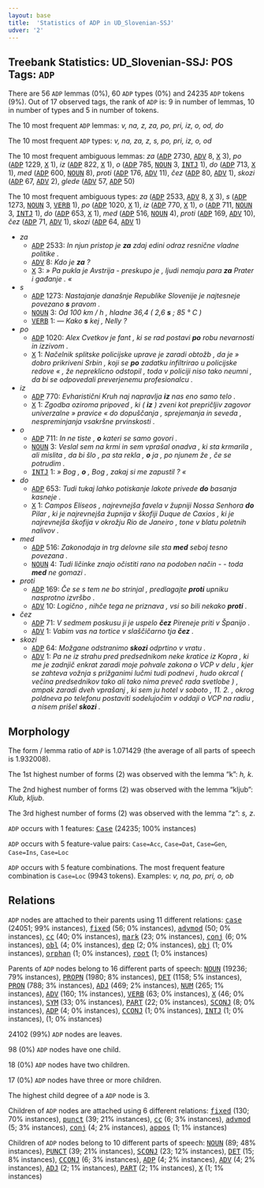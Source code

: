 ```yaml
---
layout: base
title:  'Statistics of ADP in UD_Slovenian-SSJ'
udver: '2'
---
```


## Treebank Statistics: UD_Slovenian-SSJ: POS Tags: `ADP`

There are 56 `ADP` lemmas (0%), 60 `ADP` types (0%) and 24235 `ADP` tokens (9%).
Out of 17 observed tags, the rank of `ADP` is: 9 in number of lemmas, 10 in number of types and 5 in number of tokens.

The 10 most frequent `ADP` lemmas: <em>v, na, z, za, po, pri, iz, o, od, do</em>

The 10 most frequent `ADP` types:  <em>v, na, za, z, s, po, pri, iz, o, od</em>

The 10 most frequent ambiguous lemmas: <em>za</em> (<tt><a href="sl_ssj-pos-ADP.html">ADP</a></tt> 2730, <tt><a href="sl_ssj-pos-ADV.html">ADV</a></tt> 8, <tt><a href="sl_ssj-pos-X.html">X</a></tt> 3), <em>po</em> (<tt><a href="sl_ssj-pos-ADP.html">ADP</a></tt> 1229, <tt><a href="sl_ssj-pos-X.html">X</a></tt> 1), <em>iz</em> (<tt><a href="sl_ssj-pos-ADP.html">ADP</a></tt> 822, <tt><a href="sl_ssj-pos-X.html">X</a></tt> 1), <em>o</em> (<tt><a href="sl_ssj-pos-ADP.html">ADP</a></tt> 785, <tt><a href="sl_ssj-pos-NOUN.html">NOUN</a></tt> 3, <tt><a href="sl_ssj-pos-INTJ.html">INTJ</a></tt> 1), <em>do</em> (<tt><a href="sl_ssj-pos-ADP.html">ADP</a></tt> 713, <tt><a href="sl_ssj-pos-X.html">X</a></tt> 1), <em>med</em> (<tt><a href="sl_ssj-pos-ADP.html">ADP</a></tt> 600, <tt><a href="sl_ssj-pos-NOUN.html">NOUN</a></tt> 8), <em>proti</em> (<tt><a href="sl_ssj-pos-ADP.html">ADP</a></tt> 176, <tt><a href="sl_ssj-pos-ADV.html">ADV</a></tt> 11), <em>čez</em> (<tt><a href="sl_ssj-pos-ADP.html">ADP</a></tt> 80, <tt><a href="sl_ssj-pos-ADV.html">ADV</a></tt> 1), <em>skozi</em> (<tt><a href="sl_ssj-pos-ADP.html">ADP</a></tt> 67, <tt><a href="sl_ssj-pos-ADV.html">ADV</a></tt> 2), <em>glede</em> (<tt><a href="sl_ssj-pos-ADV.html">ADV</a></tt> 57, <tt><a href="sl_ssj-pos-ADP.html">ADP</a></tt> 50)

The 10 most frequent ambiguous types:  <em>za</em> (<tt><a href="sl_ssj-pos-ADP.html">ADP</a></tt> 2533, <tt><a href="sl_ssj-pos-ADV.html">ADV</a></tt> 8, <tt><a href="sl_ssj-pos-X.html">X</a></tt> 3), <em>s</em> (<tt><a href="sl_ssj-pos-ADP.html">ADP</a></tt> 1273, <tt><a href="sl_ssj-pos-NOUN.html">NOUN</a></tt> 3, <tt><a href="sl_ssj-pos-VERB.html">VERB</a></tt> 1), <em>po</em> (<tt><a href="sl_ssj-pos-ADP.html">ADP</a></tt> 1020, <tt><a href="sl_ssj-pos-X.html">X</a></tt> 1), <em>iz</em> (<tt><a href="sl_ssj-pos-ADP.html">ADP</a></tt> 770, <tt><a href="sl_ssj-pos-X.html">X</a></tt> 1), <em>o</em> (<tt><a href="sl_ssj-pos-ADP.html">ADP</a></tt> 711, <tt><a href="sl_ssj-pos-NOUN.html">NOUN</a></tt> 3, <tt><a href="sl_ssj-pos-INTJ.html">INTJ</a></tt> 1), <em>do</em> (<tt><a href="sl_ssj-pos-ADP.html">ADP</a></tt> 653, <tt><a href="sl_ssj-pos-X.html">X</a></tt> 1), <em>med</em> (<tt><a href="sl_ssj-pos-ADP.html">ADP</a></tt> 516, <tt><a href="sl_ssj-pos-NOUN.html">NOUN</a></tt> 4), <em>proti</em> (<tt><a href="sl_ssj-pos-ADP.html">ADP</a></tt> 169, <tt><a href="sl_ssj-pos-ADV.html">ADV</a></tt> 10), <em>čez</em> (<tt><a href="sl_ssj-pos-ADP.html">ADP</a></tt> 71, <tt><a href="sl_ssj-pos-ADV.html">ADV</a></tt> 1), <em>skozi</em> (<tt><a href="sl_ssj-pos-ADP.html">ADP</a></tt> 64, <tt><a href="sl_ssj-pos-ADV.html">ADV</a></tt> 1)


* <em>za</em>
  * <tt><a href="sl_ssj-pos-ADP.html">ADP</a></tt> 2533: <em>In njun pristop je <b>za</b> zdaj edini odraz resnične vladne politike .</em>
  * <tt><a href="sl_ssj-pos-ADV.html">ADV</a></tt> 8: <em>Kdo je <b>za</b> ?</em>
  * <tt><a href="sl_ssj-pos-X.html">X</a></tt> 3: <em>» Pa pukla je Avstrija - preskupo je , ljudi nemaju para <b>za</b> Prater i gađanje . «</em>
* <em>s</em>
  * <tt><a href="sl_ssj-pos-ADP.html">ADP</a></tt> 1273: <em>Nastajanje današnje Republike Slovenije je najtesneje povezano <b>s</b> pravom .</em>
  * <tt><a href="sl_ssj-pos-NOUN.html">NOUN</a></tt> 3: <em>Od 100 km / h , hladne 36,4 ( 2,6 <b>s</b> ; 85 ° C )</em>
  * <tt><a href="sl_ssj-pos-VERB.html">VERB</a></tt> 1: <em>— Kako <b>s</b> kej , Nelly ?</em>
* <em>po</em>
  * <tt><a href="sl_ssj-pos-ADP.html">ADP</a></tt> 1020: <em>Alex Cvetkov je fant , ki se rad postavi <b>po</b> robu nevarnosti in izzivom .</em>
  * <tt><a href="sl_ssj-pos-X.html">X</a></tt> 1: <em>Načelnik splitske policijske uprave je zaradi obtožb , da je » dobro prikriveni Srbin , koji se <b>po</b> zadatku infiltrirao u policijske redove « , že nepreklicno odstopil , toda v policiji niso tako neumni , da bi se odpovedali preverjenemu profesionalcu .</em>
* <em>iz</em>
  * <tt><a href="sl_ssj-pos-ADP.html">ADP</a></tt> 770: <em>Evharistični Kruh naj napravlja <b>iz</b> nas eno samo telo .</em>
  * <tt><a href="sl_ssj-pos-X.html">X</a></tt> 1: <em>Zgodba oziroma pripoved , ki ( <b>iz</b> ) zveni kot prepričljiv zagovor univerzalne » pravice « do dopuščanja , sprejemanja in seveda , nespreminjanja vsakršne prvinskosti .</em>
* <em>o</em>
  * <tt><a href="sl_ssj-pos-ADP.html">ADP</a></tt> 711: <em>In ne tiste , <b>o</b> kateri se samo govori .</em>
  * <tt><a href="sl_ssj-pos-NOUN.html">NOUN</a></tt> 3: <em>Veslal sem na krmi in sem vprašal onadva , ki sta krmarila , ali mislita , da bi šlo , pa sta rekla , <b>o</b> ja , po njunem že , če se potrudim .</em>
  * <tt><a href="sl_ssj-pos-INTJ.html">INTJ</a></tt> 1: <em>» Bog , <b>o</b> , Bog , zakaj si me zapustil ? «</em>
* <em>do</em>
  * <tt><a href="sl_ssj-pos-ADP.html">ADP</a></tt> 653: <em>Tudi tukaj lahko potiskanje lakote privede <b>do</b> basanja kasneje .</em>
  * <tt><a href="sl_ssj-pos-X.html">X</a></tt> 1: <em>Campos Elíseos , najrevnejša favela v župniji Nossa Senhora <b>do</b> Pilar , ki je najrevnejša župnija v škofiji Duque de Caxios , ki je najrevnejša škofija v okrožju Rio de Janeiro , tone v blatu poletnih nalivov .</em>
* <em>med</em>
  * <tt><a href="sl_ssj-pos-ADP.html">ADP</a></tt> 516: <em>Zakonodaja in trg delovne sile sta <b>med</b> seboj tesno povezana .</em>
  * <tt><a href="sl_ssj-pos-NOUN.html">NOUN</a></tt> 4: <em>Tudi ličinke znajo očistiti rano na podoben način - - toda <b>med</b> ne gomazi .</em>
* <em>proti</em>
  * <tt><a href="sl_ssj-pos-ADP.html">ADP</a></tt> 169: <em>Če se s tem ne bo strinjal , predlagajte <b>proti</b> upniku nasprotno izvršbo .</em>
  * <tt><a href="sl_ssj-pos-ADV.html">ADV</a></tt> 10: <em>Logično , nihče tega ne priznava , vsi so bili nekako <b>proti</b> .</em>
* <em>čez</em>
  * <tt><a href="sl_ssj-pos-ADP.html">ADP</a></tt> 71: <em>V sedmem poskusu ji je uspelo <b>čez</b> Pireneje priti v Španijo .</em>
  * <tt><a href="sl_ssj-pos-ADV.html">ADV</a></tt> 1: <em>Vabim vas na tortice v slaščičarno tja <b>čez</b> .</em>
* <em>skozi</em>
  * <tt><a href="sl_ssj-pos-ADP.html">ADP</a></tt> 64: <em>Možgane odstranimo <b>skozi</b> odprtino v vratu .</em>
  * <tt><a href="sl_ssj-pos-ADV.html">ADV</a></tt> 1: <em>Pa ne iz strahu pred predsednikom neke kratice iz Kopra , ki me je zadnjič enkrat zaradi moje pohvale zakona o VCP v delu , kjer se zahteva vožnja s prižganimi lučmi tudi podnevi , hudo okrcal ( večina predsednikov tako ali tako nima preveč rada svetlobe ) , ampak zaradi dveh vprašanj , ki sem ju hotel v soboto , 11. 2. , okrog poldneva po telefonu postaviti sodelujočim v oddaji o VCP na radiu , a nisem prišel <b>skozi</b> .</em>

## Morphology

The form / lemma ratio of `ADP` is 1.071429 (the average of all parts of speech is 1.932008).

The 1st highest number of forms (2) was observed with the lemma “k”: <em>h, k</em>.

The 2nd highest number of forms (2) was observed with the lemma “kljub”: <em>Klub, kljub</em>.

The 3rd highest number of forms (2) was observed with the lemma “z”: <em>s, z</em>.

`ADP` occurs with 1 features: <tt><a href="sl_ssj-feat-Case.html">Case</a></tt> (24235; 100% instances)

`ADP` occurs with 5 feature-value pairs: `Case=Acc`, `Case=Dat`, `Case=Gen`, `Case=Ins`, `Case=Loc`

`ADP` occurs with 5 feature combinations.
The most frequent feature combination is `Case=Loc` (9943 tokens).
Examples: <em>v, na, po, pri, o, ob</em>


## Relations

`ADP` nodes are attached to their parents using 11 different relations: <tt><a href="sl_ssj-dep-case.html">case</a></tt> (24051; 99% instances), <tt><a href="sl_ssj-dep-fixed.html">fixed</a></tt> (56; 0% instances), <tt><a href="sl_ssj-dep-advmod.html">advmod</a></tt> (50; 0% instances), <tt><a href="sl_ssj-dep-cc.html">cc</a></tt> (40; 0% instances), <tt><a href="sl_ssj-dep-mark.html">mark</a></tt> (23; 0% instances), <tt><a href="sl_ssj-dep-conj.html">conj</a></tt> (6; 0% instances), <tt><a href="sl_ssj-dep-obl.html">obl</a></tt> (4; 0% instances), <tt><a href="sl_ssj-dep-dep.html">dep</a></tt> (2; 0% instances), <tt><a href="sl_ssj-dep-obj.html">obj</a></tt> (1; 0% instances), <tt><a href="sl_ssj-dep-orphan.html">orphan</a></tt> (1; 0% instances), <tt><a href="sl_ssj-dep-root.html">root</a></tt> (1; 0% instances)

Parents of `ADP` nodes belong to 16 different parts of speech: <tt><a href="sl_ssj-pos-NOUN.html">NOUN</a></tt> (19236; 79% instances), <tt><a href="sl_ssj-pos-PROPN.html">PROPN</a></tt> (1980; 8% instances), <tt><a href="sl_ssj-pos-DET.html">DET</a></tt> (1158; 5% instances), <tt><a href="sl_ssj-pos-PRON.html">PRON</a></tt> (788; 3% instances), <tt><a href="sl_ssj-pos-ADJ.html">ADJ</a></tt> (469; 2% instances), <tt><a href="sl_ssj-pos-NUM.html">NUM</a></tt> (265; 1% instances), <tt><a href="sl_ssj-pos-ADV.html">ADV</a></tt> (160; 1% instances), <tt><a href="sl_ssj-pos-VERB.html">VERB</a></tt> (63; 0% instances), <tt><a href="sl_ssj-pos-X.html">X</a></tt> (46; 0% instances), <tt><a href="sl_ssj-pos-SYM.html">SYM</a></tt> (33; 0% instances), <tt><a href="sl_ssj-pos-PART.html">PART</a></tt> (22; 0% instances), <tt><a href="sl_ssj-pos-SCONJ.html">SCONJ</a></tt> (8; 0% instances), <tt><a href="sl_ssj-pos-ADP.html">ADP</a></tt> (4; 0% instances), <tt><a href="sl_ssj-pos-CCONJ.html">CCONJ</a></tt> (1; 0% instances), <tt><a href="sl_ssj-pos-INTJ.html">INTJ</a></tt> (1; 0% instances),  (1; 0% instances)

24102 (99%) `ADP` nodes are leaves.

98 (0%) `ADP` nodes have one child.

18 (0%) `ADP` nodes have two children.

17 (0%) `ADP` nodes have three or more children.

The highest child degree of a `ADP` node is 3.

Children of `ADP` nodes are attached using 6 different relations: <tt><a href="sl_ssj-dep-fixed.html">fixed</a></tt> (130; 70% instances), <tt><a href="sl_ssj-dep-punct.html">punct</a></tt> (39; 21% instances), <tt><a href="sl_ssj-dep-cc.html">cc</a></tt> (6; 3% instances), <tt><a href="sl_ssj-dep-advmod.html">advmod</a></tt> (5; 3% instances), <tt><a href="sl_ssj-dep-conj.html">conj</a></tt> (4; 2% instances), <tt><a href="sl_ssj-dep-appos.html">appos</a></tt> (1; 1% instances)

Children of `ADP` nodes belong to 10 different parts of speech: <tt><a href="sl_ssj-pos-NOUN.html">NOUN</a></tt> (89; 48% instances), <tt><a href="sl_ssj-pos-PUNCT.html">PUNCT</a></tt> (39; 21% instances), <tt><a href="sl_ssj-pos-SCONJ.html">SCONJ</a></tt> (23; 12% instances), <tt><a href="sl_ssj-pos-DET.html">DET</a></tt> (15; 8% instances), <tt><a href="sl_ssj-pos-CCONJ.html">CCONJ</a></tt> (6; 3% instances), <tt><a href="sl_ssj-pos-ADP.html">ADP</a></tt> (4; 2% instances), <tt><a href="sl_ssj-pos-ADV.html">ADV</a></tt> (4; 2% instances), <tt><a href="sl_ssj-pos-ADJ.html">ADJ</a></tt> (2; 1% instances), <tt><a href="sl_ssj-pos-PART.html">PART</a></tt> (2; 1% instances), <tt><a href="sl_ssj-pos-X.html">X</a></tt> (1; 1% instances)

